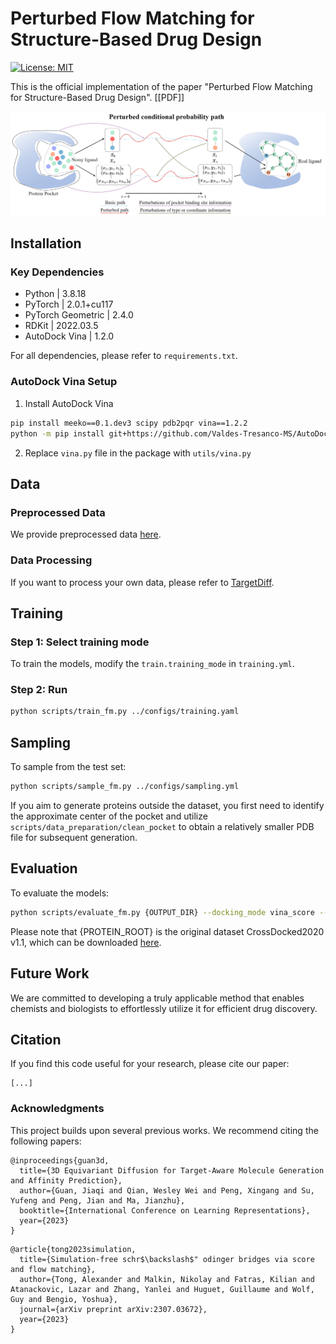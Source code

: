 # Perturbed Flow Matching for Structure-Based Drug Design

[![License: MIT](https://img.shields.io/badge/License-MIT-yellow.svg)](./LICENSE)

This is the official implementation of the paper "Perturbed Flow Matching for Structure-Based Drug Design". [[PDF]]

<p align="center">
  <img src="PFM_mf.png"/> 
</p>

## Installation

### Key Dependencies
- Python | 3.8.18
- PyTorch | 2.0.1+cu117
- PyTorch Geometric | 2.4.0
- RDKit | 2022.03.5
- AutoDock Vina | 1.2.0

For all dependencies, please refer to `requirements.txt`.

### AutoDock Vina Setup
1. Install AutoDock Vina
```bash
pip install meeko==0.1.dev3 scipy pdb2pqr vina==1.2.2 
python -m pip install git+https://github.com/Valdes-Tresanco-MS/AutoDockTools_py3
```

2. Replace `vina.py` file in the package with `utils/vina.py`

## Data

### Preprocessed Data
We provide preprocessed data [here](https:).

### Data Processing
If you want to process your own data, please refer to [TargetDiff](https://github.com/guanjq/targetdiff).

## Training
### Step 1: Select training mode
To train the models, modify the `train.training_mode` in `training.yml`.
### Step 2: Run
```bash
python scripts/train_fm.py ../configs/training.yaml
```

## Sampling
To sample from the test set:
```bash
python scripts/sample_fm.py ../configs/sampling.yml
```
If you aim to generate proteins outside the dataset, you first need to identify the approximate center of the pocket and utilize `scripts/data_preparation/clean_pocket` to obtain a relatively smaller PDB file for subsequent generation.

## Evaluation
To evaluate the models:
```bash
python scripts/evaluate_fm.py {OUTPUT_DIR} --docking_mode vina_score --protein_root {PROTEIN_ROOT}
```
Please note that {PROTEIN_ROOT} is the original dataset CrossDocked2020 v1.1, which can be downloaded [here](https://bits.csb.pitt.edu/files/crossdock2020/).
## Future Work

We are committed to developing a truly applicable method that enables chemists and biologists to effortlessly utilize it for efficient drug discovery.

## Citation

If you find this code useful for your research, please cite our paper:
```
[...]
```

### Acknowledgments

This project builds upon several previous works. We recommend citing the following papers:
```
@inproceedings{guan3d,
  title={3D Equivariant Diffusion for Target-Aware Molecule Generation and Affinity Prediction},
  author={Guan, Jiaqi and Qian, Wesley Wei and Peng, Xingang and Su, Yufeng and Peng, Jian and Ma, Jianzhu},
  booktitle={International Conference on Learning Representations},
  year={2023}
}
```
```
@article{tong2023simulation,
  title={Simulation-free schr$\backslash$" odinger bridges via score and flow matching},
  author={Tong, Alexander and Malkin, Nikolay and Fatras, Kilian and Atanackovic, Lazar and Zhang, Yanlei and Huguet, Guillaume and Wolf, Guy and Bengio, Yoshua},
  journal={arXiv preprint arXiv:2307.03672},
  year={2023}
}
```